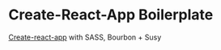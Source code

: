 # Create-React-App Boilerplate 

[Create-react-app](https://github.com/facebookincubator/create-react-app) with SASS, Bourbon + Susy 
